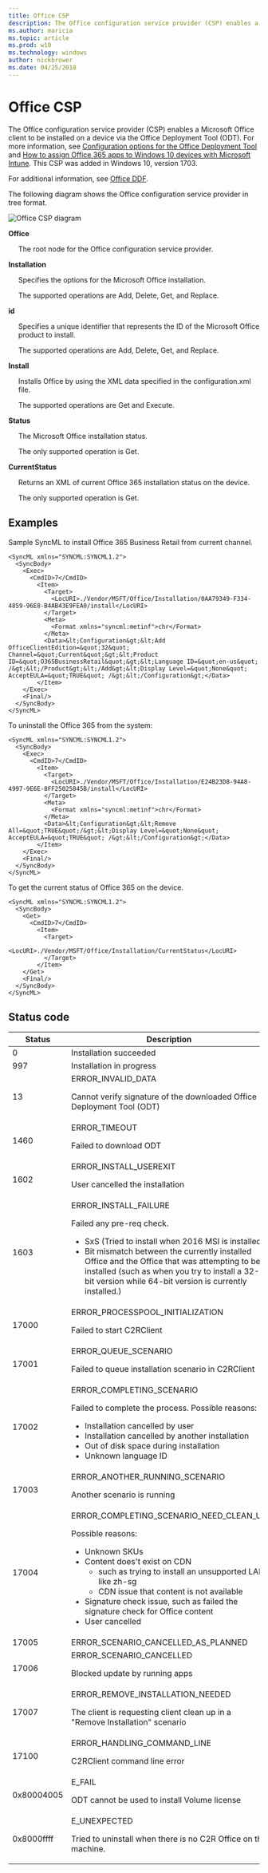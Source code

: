 ```yaml
---
title: Office CSP
description: The Office configuration service provider (CSP) enables a Microsoft Office client to be installed on a device. This CSP was added in Windows 10, version 1703.
ms.author: maricia
ms.topic: article
ms.prod: w10
ms.technology: windows
author: nickbrower
ms.date: 04/25/2018
---
```


# Office CSP


The Office configuration service provider (CSP) enables a Microsoft Office client to be installed on a device via the Office Deployment Tool (ODT). For more information, see [Configuration options for the Office Deployment Tool](https://technet.microsoft.com/en-us/library/jj219426.aspx) and [How to assign Office 365 apps to Windows 10 devices with Microsoft Intune](https://docs.microsoft.com/en-us/intune/apps-add-office365). 
This CSP was added in Windows 10, version 1703.

For additional information, see [Office DDF](office-ddf.md).

The following diagram shows the Office configuration service provider in tree format.

![Office CSP diagram](images/provisioning-csp-office.png)

<a href="" id="office"></a>**Office**

<p style="margin-left: 20px">The root node for the Office configuration service provider.</p>

<a href="" id="installation"></a>**Installation**  

<p style="margin-left: 20px">Specifies the options for the Microsoft Office installation.

<p style="margin-left: 20px">The supported operations are Add, Delete, Get, and Replace.

<a href="" id="id"></a>**id**  

<p style="margin-left: 20px">Specifies a unique identifier that represents the ID of the Microsoft Office product to install. 

<p style="margin-left: 20px">The supported operations are Add, Delete, Get, and Replace.

<a href="" id="install"></a>**Install**  

<p style="margin-left: 20px">Installs Office by using the XML data specified in the configuration.xml file. 

<p style="margin-left: 20px">The supported operations are Get and Execute.

<a href="" id="status"></a>**Status**  

<p style="margin-left: 20px">The Microsoft Office installation status. 

<p style="margin-left: 20px">The only supported operation is Get.

<a href="" id="currentstatus"></a>**CurrentStatus** 

<p style="margin-left: 20px">Returns an XML of current Office 365 installation status on the device.

<p style="margin-left: 20px">The only supported operation is Get.

## Examples

Sample SyncML to install Office 365 Business Retail from current channel.

```syntax
<SyncML xmlns="SYNCML:SYNCML1.2">
  <SyncBody>
    <Exec>
      <CmdID>7</CmdID>
        <Item>
          <Target>
            <LocURI>./Vendor/MSFT/Office/Installation/0AA79349-F334-4859-96E8-B4AB43E9FEA0/install</LocURI>
          </Target>
          <Meta>
            <Format xmlns="syncml:metinf">chr</Format>
          </Meta> 
          <Data>&lt;Configuration&gt;&lt;Add OfficeClientEdition=&quot;32&quot; Channel=&quot;Current&quot;&gt;&lt;Product ID=&quot;O365BusinessRetail&quot;&gt;&lt;Language ID=&quot;en-us&quot; /&gt;&lt;/Product&gt;&lt;/Add&gt;&lt;Display Level=&quot;None&quot; AcceptEULA=&quot;TRUE&quot; /&gt;&lt;/Configuration&gt;</Data>
        </Item>
    </Exec>
    <Final/>
  </SyncBody>
</SyncML>
```

To uninstall the Office 365 from the system:

```syntax
<SyncML xmlns="SYNCML:SYNCML1.2">
  <SyncBody>
    <Exec>
      <CmdID>7</CmdID>
        <Item>
          <Target>
            <LocURI>./Vendor/MSFT/Office/Installation/E24B23D8-94A8-4997-9E6E-8FF25025845B/install</LocURI>
          </Target>
          <Meta>
            <Format xmlns="syncml:metinf">chr</Format>
          </Meta> 
          <Data>&lt;Configuration&gt;&lt;Remove All=&quot;TRUE&quot;/&gt;&lt;Display Level=&quot;None&quot; AcceptEULA=&quot;TRUE&quot; /&gt;&lt;/Configuration&gt;</Data>
        </Item>
    </Exec>
    <Final/>
  </SyncBody>
</SyncML>
```

To get the current status of Office 365 on the device.

``` syntax
<SyncML xmlns="SYNCML:SYNCML1.2">
  <SyncBody>
    <Get>
      <CmdID>7</CmdID>
        <Item>
          <Target>
            <LocURI>./Vendor/MSFT/Office/Installation/CurrentStatus</LocURI>
          </Target>
        </Item>
    </Get>
    <Final/>
  </SyncBody>
</SyncML>
```

## Status code

<table>
<colgroup>
<col width="30%" />
<col width="50%" />
<col width="20%" />

</colgroup>
<thead>
<tr class="header">
<th>Status</th>
<th>Description</th>
<th>Comment</th>
</tr>
</thead>
<tbody>
<tr>
<td>0</td>
<td>Installation succeeded</td>
<td>OK</td>
</tr>
<tr>
<td>997</td>
<td>Installation in progress</td>
<td></td>
</tr>
<tr>
<td>13</td>
<td>ERROR_INVALID_DATA 
<p>Cannot verify signature of the downloaded Office Deployment Tool (ODT)<p></td>
<td>Failure</td>
</tr>
<tr>
<td>1460</td>
<td>ERROR_TIMEOUT 
<p>Failed to download ODT</p></td>
<td>Failure</td>
</tr>
<tr>
<td>1602 </td>
<td>ERROR_INSTALL_USEREXIT 
<p>User cancelled the installation </p></td>
<td>Failure</td>
</tr>
<tr>
<td>1603</td>
<td>ERROR_INSTALL_FAILURE
<p>Failed any pre-req check.</p>
<ul>
<li>SxS (Tried to install when 2016 MSI is installed)</li>
<li>Bit mismatch between the currently installed Office and the Office that was attempting to be installed (such as when you try to install a 32-bit version while 64-bit version is currently installed.)</li>
</ul>
</td>
<td>Failure</td>
</tr>
<tr>
<td>17000</td>
<td>ERROR_PROCESSPOOL_INITIALIZATION 
<p>Failed to start C2RClient </p></td>
<td>Failure</td>
</tr>
<tr>
<td>17001</td>
<td>ERROR_QUEUE_SCENARIO 
<p>Failed to queue installation scenario in C2RClient</p></td>
<td>Failure</td>
</tr>
<tr>
<td>17002</td>
<td>ERROR_COMPLETING_SCENARIO 
<p>Failed to complete the process. Possible reasons:</p>
<ul>
<li>Installation cancelled by user</li>
<li>Installation cancelled by another installation</li>
<li>Out of disk space during installation </li>
<li>Unknown language ID</li>
</ul></td>
<td>Failure</td>
</tr>
<tr>
<td>17003</td>
<td>ERROR_ANOTHER_RUNNING_SCENARIO 
<p>Another scenario is running</p></td>
<td>Failure</td>
</tr>
<tr>
<td>17004</td>
<td>ERROR_COMPLETING_SCENARIO_NEED_CLEAN_UP
<p>Possible reasons:</p>
<ul> 
<li>Unknown SKUs</li>
<li>Content does't exist on CDN
<ul><li>such as trying to install an unsupported LAP, like zh-sg</li>
<li>CDN issue that content is not available</li></ul>
</li>
<li>Signature check issue, such as failed the signature check for Office content</li>
<li>User cancelled
</ul>
</td>
<td>Failure</td>
</tr>
<tr>
<td>17005</td>
<td>ERROR_SCENARIO_CANCELLED_AS_PLANNED</td>
<td>Failure</td>
</tr>
<tr>
<td>17006</td>
<td>ERROR_SCENARIO_CANCELLED
<p>Blocked update by running apps</p></td>
<td>Failure</td>
</tr>
<tr>
<td>17007</td>
<td>ERROR_REMOVE_INSTALLATION_NEEDED
<p>The client is requesting client clean up in a "Remove Installation" scenario</p></td>
<td>Failure</td>
</tr>
<tr>
<td>17100</td>
<td>ERROR_HANDLING_COMMAND_LINE
<p>C2RClient command line error </p></td>
<td>Failure</td>
</tr>
<tr>
<td>0x80004005</td>
<td>E_FAIL 
<p>ODT cannot be used to install Volume license</p></td>
<td>Failure</td>
</tr>
<tr>
<td>0x8000ffff </td>
<td>E_UNEXPECTED
<p>Tried to uninstall when there is no C2R Office on the machine.</p></td>
<td>Failure</td>
</tr>
</tbody>
</table>